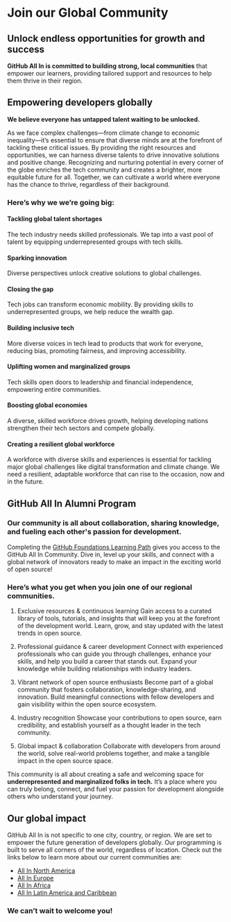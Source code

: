 # Join our Global Community 

## Unlock endless opportunities for growth and success


**GitHub All In is committed to building strong, local communities** that empower our learners, providing tailored support and resources to help them thrive in their region.

## Empowering developers globally 
**We believe everyone has untapped talent waiting to be unlocked.**

As we face complex challenges—from climate change to economic inequality—it’s essential to ensure that diverse minds are at the forefront of tackling these critical issues. By providing the right resources and opportunities, we can harness diverse talents to drive innovative solutions and positive change. Recognizing and nurturing potential in every corner of the globe enriches the tech community and creates a brighter, more equitable future for all. Together, we can cultivate a world where everyone has the chance to thrive, regardless of their background.

### Here’s why we we’re going big:  
#### Tackling global talent shortages
The tech industry needs skilled professionals. We tap into a vast pool of talent by equipping underrepresented groups with tech skills.

#### Sparking innovation
Diverse perspectives unlock creative solutions to global challenges.

#### Closing the gap
Tech jobs can transform economic mobility. By providing skills to underrepresented groups, we help reduce the wealth gap.

#### Building inclusive tech
More diverse voices in tech lead to products that work for everyone, reducing bias, promoting fairness, and improving accessibility.

#### Uplifting women and marginalized groups
Tech skills open doors to leadership and financial independence, empowering entire communities.

#### Boosting global economies
A diverse, skilled workforce drives growth, helping developing nations strengthen their tech sectors and compete globally.

#### Creating a resilient global workforce
A workforce with diverse skills and experiences is essential for tackling major global challenges like digital transformation and climate change. We need a resilient, adaptable workforce that can rise to the occasion, now and in the future.



## GitHub All In Alumni Program

### Our community is all about collaboration, sharing knowledge, and fueling each other's passion for development. 

Completing the [GitHub Foundations Learning Path](https://learn.microsoft.com/en-us/collections/w1nebonx2g64nw) gives you access to the GitHub All In Community. Dive in, level up your skills, and connect with a global network of innovators ready to make an impact in the exciting world of open source!

### Here’s what you get when you join one of our regional communities.

1. Exclusive resources & continuous learning
Gain access to a curated library of tools, tutorials, and insights that will keep you at the forefront of the development world. Learn, grow, and stay updated with the latest trends in open source.

2. Professional guidance & career development
Connect with experienced professionals who can guide you through challenges, enhance your skills, and help you build a career that stands out. Expand your knowledge while building relationships with industry leaders.

3. Vibrant network of open source enthusiasts
Become part of a global community that fosters collaboration, knowledge-sharing, and innovation. Build meaningful connections with fellow developers and gain visibility within the open source ecosystem.

4. Industry recognition
Showcase your contributions to open source, earn credibility, and establish yourself as a thought leader in the tech community.

5. Global impact & collaboration
Collaborate with developers from around the world, solve real-world problems together, and make a tangible impact in the open source space.

This community is all about creating a safe and welcoming space for **underrepresented and marginalized folks in tech.** It’s a place where you can truly belong, connect, and fuel your passion for development alongside others who understand your journey. 


## Our global impact
GitHub All In is not specific to one city, country, or region. We are set to empower the future generation of developers globally. Our programming is built to serve all corners of the world, regardless of location. Check out the links below to learn more about our current communities are:
- [All In North America](https://github.com/All-In-Open-Source-Project/About-All-In/all-in-north-america.md)
- [All In Europe](https://github.com/All-In-Open-Source-Project/About-All-In/all-in-europe.md)
- [All In Africa](https://github.com/All-In-Open-Source-Project/About-All-In/all-in-africa.md)
- [All In Latin America and Caribbean](https://github.com/All-In-Open-Source-Project/About-All-In/all-in-latac.md)
  
### We can’t wait to welcome you!

